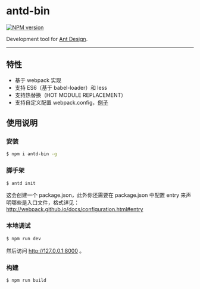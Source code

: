 # antd-bin

[![NPM version](https://img.shields.io/npm/v/antd-bin.svg?style=flat)](https://npmjs.org/package/antd-bin)

Development tool for [Ant Design](https://github.com/ant-design/ant-design).

----

## 特性

- 基于 webpack 实现
- 支持 ES6（基于 babel-loader）和 less
- 支持热替换（HOT MODULE REPLACEMENT）
- 支持自定义配置 webpack.config，[例子](./examples/customize-with-reactcss)

## 使用说明

### 安装

```bash
$ npm i antd-bin -g
```

### 脚手架

```bash
$ antd init
```

这会创建一个 package.json，此外你还需要在 package.json 中配置 entry 来声明哪些是入口文件，格式详见：http://webpack.github.io/docs/configuration.html#entry

### 本地调试

```bash
$ npm run dev
```

然后访问 http://127.0.0.1:8000 。

### 构建

```bash
$ npm run build
```
